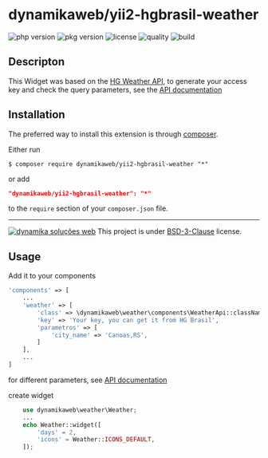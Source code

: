 dynamikaweb/yii2-hgbrasil-weather
=========================
![php version](https://img.shields.io/packagist/php-v/dynamikaweb/yii2-hgbrasil-weather)
![pkg version](https://img.shields.io/packagist/v/dynamikaweb/yii2-hgbrasil-weather)
![license](https://img.shields.io/packagist/l/dynamikaweb/yii2-hgbrasil-weather)
![quality](https://img.shields.io/scrutinizer/quality/g/dynamikaweb/yii2-hgbrasil-weather)
![build](https://img.shields.io/scrutinizer/build/g/dynamikaweb/yii2-hgbrasil-weather)


Descripton
----------
This Widget was based on the [HG Weather API](https://hgbrasil.com/status/weather), to generate your access key and check the query parameters, see the [API documentation](https://console.hgbrasil.com/documentation/weather)

Installation
------------
The preferred way to install this extension is through [composer](http://getcomposer.org/download/).

Either run

```SHELL
$ composer require dynamikaweb/yii2-hgbrasil-weather "*"
```

or add

```JSON
"dynamikaweb/yii2-hgbrasil-weather": "*"
```

to the `require` section of your `composer.json` file.

--------------------------------------------------------------------------------------------------------------
[![dynamika soluções web](https://avatars.githubusercontent.com/dynamikaweb?size=12)](https://dynamika.com.br)
This project is under [BSD-3-Clause](https://opensource.org/licenses/BSD-3-Clause) license.


Usage
-----

Add it to your components

```PHP
'components' => [
    ...
    'weather' => [
        'class' => \dynamikaweb\weather\components\WeatherApi::className(),
        'key' => 'Your key, you can get it from HG Brasil',
        'parametros' => [
            'city_name' => 'Canoas,RS',
        ] 
    ],
    ...
]
```

for different parameters, see [API documentation](https://console.hgbrasil.com/documentation/weather)


create widget

```PHP
    use dynamikaweb\weather\Weather;
    ...
    echo Weather::widget([
        'days' = 2,
        'icons' = Weather::ICONS_DEFAULT, 
    ]);
```